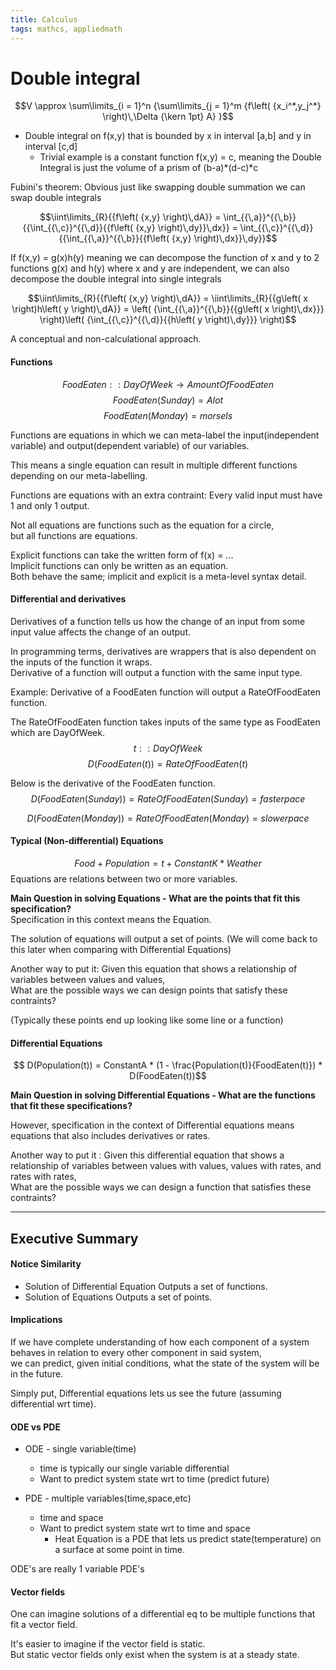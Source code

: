 ```yaml
---
title: Calculus
tags: mathcs, appliedmath
---
```


# Double integral

$$V \approx \sum\limits_{i = 1}^n {\sum\limits_{j = 1}^m {f\left( {x_i^*,y_j^*} \right)\,\Delta {\kern 1pt} A} }$$

* Double integral on f(x,y) that is bounded by x in interval [a,b] and y in interval [c,d]
  * Trivial example is a constant function f(x,y) = c, meaning the Double Integral is just the volume of a prism of (b-a)*(d-c)*c

Fubini's theorem: Obvious just like swapping double summation we can swap double integrals

$$\iint\limits_{R}{{f\left( {x,y} \right)\,dA}} = \int_{{\,a}}^{{\,b}}{{\int_{{\,c}}^{{\,d}}{{f\left( {x,y} \right)\,dy}}\,dx}} = \int_{{\,c}}^{{\,d}}{{\int_{{\,a}}^{{\,b}}{{f\left( {x,y} \right)\,dx}}\,dy}}$$


If f(x,y) = g(x)h(y) meaning we can decompose the function of x and y to 2 functions g(x) and h(y) where x and y are independent, we can also decompose the double integral into single integrals

$$\iint\limits_{R}{{f\left( {x,y} \right)\,dA}} = \iint\limits_{R}{{g\left( x \right)h\left( y \right)\,dA}} = \left( {\int_{{\,a}}^{{\,b}}{{g\left( x \right)\,dx}}} \right)\left( {\int_{{\,c}}^{{\,d}}{{h\left( y \right)\,dy}}} \right)$$

A conceptual and non-calculational approach.

#### Functions
$$ FoodEaten :: DayOfWeek \rightarrow AmountOfFoodEaten $$ 
$$FoodEaten(Sunday) = Alot $$
$$FoodEaten(Monday) = morsels $$

Functions are equations in which we can meta-label the input(independent variable) and output(dependent variable) of our variables.

This means a single equation can result in multiple different functions depending on our meta-labelling. 

Functions are equations with an extra contraint: Every valid input must have 1 and only 1 output.

Not all equations are functions such as the equation for a circle,  
but all functions are equations.

Explicit functions can take the written form of f(x) = ...  
Implicit functions can only be written as an equation.  
Both behave the same; implicit and explicit is a meta-level syntax detail. 
  


#### Differential and derivatives
Derivatives of a function tells us how the change of an input from some input value affects the change of an output.

In programming terms, derivatives are wrappers that is also dependent on the inputs of the function it wraps.  
Derivative of a function will output a function with the same input type.


Example: 
Derivative of a FoodEaten function will output a RateOfFoodEaten function.  

The RateOfFoodEaten function takes inputs of the same type as FoodEaten which are DayOfWeek. 
$$ t :: DayOfWeek $$
$$ D(FoodEaten(t)) = RateOfFoodEaten(t) $$  


Below is the derivative of the FoodEaten function.
$$ D(FoodEaten(Sunday)) = RateOfFoodEaten(Sunday) = faster pace $$

$$ D(FoodEaten(Monday)) = RateOfFoodEaten(Monday) = slower pace $$

#### Typical (Non-differential) Equations
$$ Food + Population = t + ConstantK * Weather$$
Equations are relations between two or more variables.  

**Main Question in solving Equations - What are the points that fit this specification?**  
Specification in this context means the Equation.

The solution of equations will output a set of points. (We will come back to this later when comparing with Differential Equations)

Another way to put it:
Given this equation that shows a relationship of variables between values and values,  
What are the possible ways we can design points that satisfy these contraints?

(Typically these points end up looking like some line or a function)




#### Differential Equations

$$ D(Population(t)) = ConstantA * (1 - \frac{Population(t)}{FoodEaten(t)}) * D(FoodEaten(t))$$

**Main Question in solving Differential Equations - What are the functions that fit these specifications?**

However, specification in the context of Differential equations means equations that also includes derivatives or rates.


Another way to put it : 
Given this differential equation that shows a relationship of variables between values with values, values with rates, and rates with rates,  
What are the possible ways we can design a function that satisfies these contraints?

---
## Executive Summary

#### Notice Similarity

* Solution of Differential Equation Outputs a set of functions.
* Solution of Equations Outputs a set of points.


#### Implications

If we have complete understanding of how each component of a system behaves in relation to every other component in said system,  
we can predict, given initial conditions, what the state of the system will be in the future.  

Simply put, Differential equations lets us see the future (assuming differential wrt time).

#### ODE vs PDE

* ODE - single variable(time)
  * time is typically our single variable differential 
  * Want to predict system state wrt to time (predict future)

* PDE - multiple variables(time,space,etc)
  * time and space
  * Want to predict system state wrt to time and space 
    * Heat Equation is a PDE that lets us predict state(temperature) on a surface at some point in time.  

ODE's are really 1 variable PDE's

#### Vector fields

One can imagine solutions of a differential eq to be multiple functions that fit a vector field.  

It's easier to imagine if the vector field is static.  
But static vector fields only exist when the system is at a steady state.